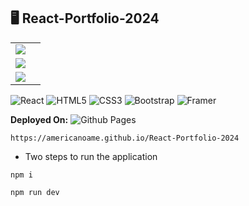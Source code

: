 ## 🖥️ React-Portfolio-2024


<table>
  <tr>
    <td><img src="https://github.com/americanoame/React-Projects-Display/assets/77306236/64605d3b-824d-48c8-a50b-ee29e026a6b0"><td>
  </tr>
  <tr>
   <td><img src="https://github.com/americanoame/React-Projects-Display/assets/77306236/785e165d-2b61-4fc6-804d-52ddfd5f4ad1"></td>
  </tr>
  <tr>
   <td><img src="https://github.com/americanoame/React-Portfolio-2024/assets/77306236/25edcfc8-5b7f-438b-9ded-6c24f0b4bd40"></td>
  </tr>
</table>

![React](https://img.shields.io/badge/react-%2320232a.svg?style=for-the-badge&logo=react&logoColor=%2361DAFB)
![HTML5](https://img.shields.io/badge/html5-%23E34F26.svg?style=for-the-badge&logo=html5&logoColor=white)
![CSS3](https://img.shields.io/badge/css3-%231572B6.svg?style=for-the-badge&logo=css3&logoColor=white)
![Bootstrap](https://img.shields.io/badge/bootstrap-%238511FA.svg?style=for-the-badge&logo=bootstrap&logoColor=white)
![Framer](https://img.shields.io/badge/Framer-black?style=for-the-badge&logo=framer&logoColor=blue)

**Deployed On:**
![Github Pages](https://img.shields.io/badge/github%20pages-121013?style=for-the-badge&logo=github&logoColor=white)
```
https://americanoame.github.io/React-Portfolio-2024
```

- Two steps to run the application

```
npm i
```

```
npm run dev
```


